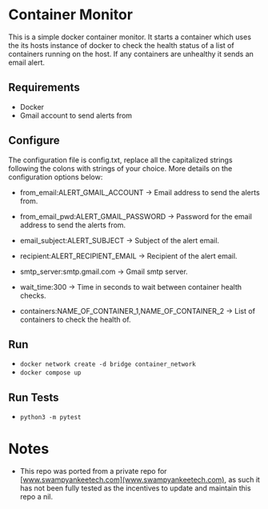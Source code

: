 # Container Monitor

This is a simple docker container monitor. It starts a container which uses the its hosts instance of docker to check the health status of a list of containers running on the host. If any containers are unhealthy it sends an email alert.

## Requirements

- Docker
- Gmail account to send alerts from

## Configure

The configuration file is config.txt, replace all the capitalized strings following the colons with strings of your choice. More details on the configuration options below:

- from_email:ALERT_GMAIL_ACCOUNT &rarr; Email address to send the alerts from.

- from_email_pwd:ALERT_GMAIL_PASSWORD &rarr; Password for the email address to send the alerts from.

- email_subject:ALERT_SUBJECT &rarr; Subject of the alert email.

- recipient:ALERT_RECIPIENT_EMAIL &rarr; Recipient of the alert email.

- smtp_server:smtp.gmail.com &rarr; Gmail smtp server.

- wait_time:300 &rarr; Time in seconds to wait between container health checks.

- containers:NAME_OF_CONTAINER_1,NAME_OF_CONTAINER_2 &rarr; List of containers to check the health of.

## Run

- `docker network create -d bridge container_network`
- `docker compose up`

## Run Tests

- `python3 -m pytest`

# Notes

- This repo was ported from a private repo for [www.swampyankeetech.com](www.swampyankeetech.com), as such it has not been fully tested as the incentives to update and maintain this repo a nil.